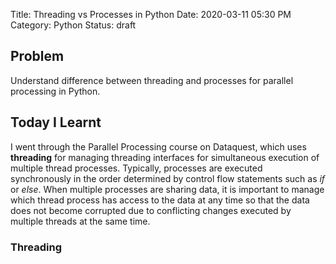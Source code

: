 Title: Threading vs Processes in Python
Date: 2020-03-11 05:30 PM
Category: Python
Status: draft

## Problem

Understand difference between threading and processes for parallel processing in Python.

## Today I Learnt

I went through the Parallel Processing course on Dataquest, which uses **threading** for managing threading interfaces for simultaneous execution of multiple thread processes. Typically, processes are executed synchronously in the order determined by control flow statements such as *if* or *else*. When multiple processes are sharing data, it is important to manage which thread process has access to the data at any time so that the data does not become corrupted due to conflicting changes executed by multiple threads at the same time.

### Threading

